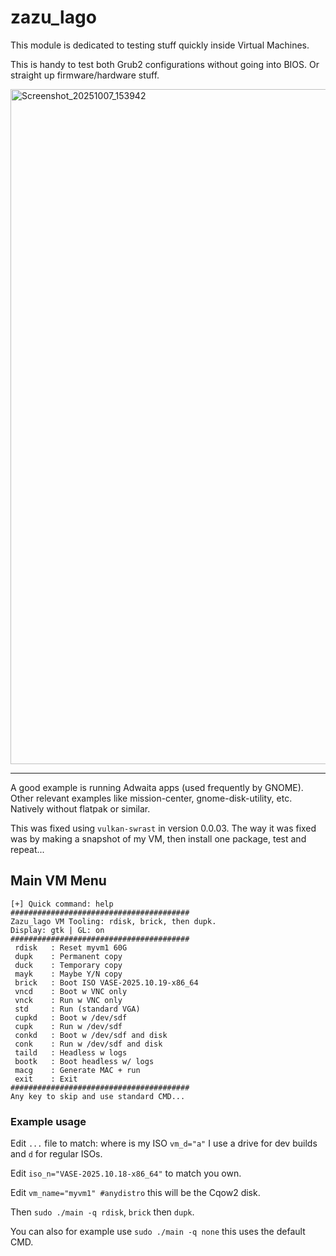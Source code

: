 # zazu_lago

This module is dedicated to testing stuff quickly inside Virtual Machines.

This is handy to test both Grub2 configurations without going into BIOS. Or straight up firmware/hardware stuff.

<img width="1920" height="1080" alt="Screenshot_20251007_153942" src="https://github.com/user-attachments/assets/2e250e9c-8eef-45e3-a3aa-54968926bf14" />

---

A good example is running Adwaita apps (used frequently by GNOME). Other relevant examples like mission-center, gnome-disk-utility, etc. Natively without flatpak or similar.

This was fixed using `vulkan-swrast` in version 0.0.03. The way it was fixed was by making a snapshot of my VM, then install one package, test and repeat... 

## Main VM Menu

```
[+] Quick command: help
########################################
Zazu_lago VM Tooling: rdisk, brick, then dupk.
Display: gtk | GL: on
########################################
 rdisk   : Reset myvm1 60G
 dupk    : Permanent copy
 duck    : Temporary copy
 mayk    : Maybe Y/N copy
 brick   : Boot ISO VASE-2025.10.19-x86_64
 vncd    : Boot w VNC only
 vnck    : Run w VNC only
 std     : Run (standard VGA)
 cupkd   : Boot w /dev/sdf
 cupk    : Run w /dev/sdf
 conkd   : Boot w /dev/sdf and disk
 conk    : Run w /dev/sdf and disk
 taild   : Headless w logs
 bootk   : Boot headless w/ logs
 macg    : Generate MAC + run
 exit    : Exit
########################################
Any key to skip and use standard CMD...
```


### Example usage

Edit `...` file to match: where is my ISO `vm_d="a"` I use a drive for dev builds and `d` for regular ISOs.

Edit `iso_n="VASE-2025.10.18-x86_64"` to match you own.

Edit `vm_name="myvm1" #anydistro` this will be the Cqow2 disk.

Then `sudo ./main -q rdisk`, `brick` then `dupk`.

You can also for example use `sudo ./main -q none` this uses the default CMD.